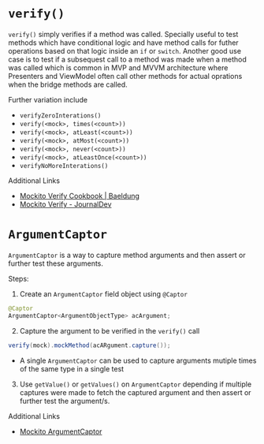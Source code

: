 # `verify()`

`verify()` simply verifies if a method was called. Specially useful to test methods which have conditional logic and have method calls for futher operations based on that logic inside an `if` or `switch`. Another good use case is to test if a subsequest call to a method was made when a method was called which is common in MVP and MVVM architecture where Presenters and ViewModel often call other methods for actual oprations when the bridge methods are called.

Further variation include
 - `verifyZeroInterations()`
 - `verify(<mock>, times(<count>))`
 - `verify(<mock>, atLeast(<count>))`
 - `verify(<mock>, atMost(<count>))`
 - `verify(<mock>, never(<count>))`
 - `verify(<mock>, atLeastOnce(<count>))`
 - `verifyNoMoreInterations()`

Additional Links
 - [Mockito Verify Cookbook \| Baeldung](https://www.baeldung.com/mockito-verify)
 - [Mockito Verify - JournalDev](https://www.journaldev.com/21855/mockito-verify)

# `ArgumentCaptor`

`ArgumentCaptor` is a way to capture method arguments and then assert or further test these arguments. 

Steps:

1. Create an `ArgumentCaptor` field object using `@Captor`
```java
@Captor
ArgumentCaptor<ArgumentObjectType> acArgument;
```

2. Capture the argument to be verified in the `verify()` call
```java
verify(mock).mockMethod(acARgument.capture());
```
 - A single `ArgumentCaptor` can be used to capture arguments mutiple times of the same type in a single test

3. Use `getValue()` or `getValues()` on `ArgumentCaptor` depending if multiple captures were made to fetch the captured argument and then assert or further test the argument/s.

Additional Links
 - [Mockito ArgumentCaptor](https://www.journaldev.com/21892/mockito-argumentcaptor-captor-annotation)
